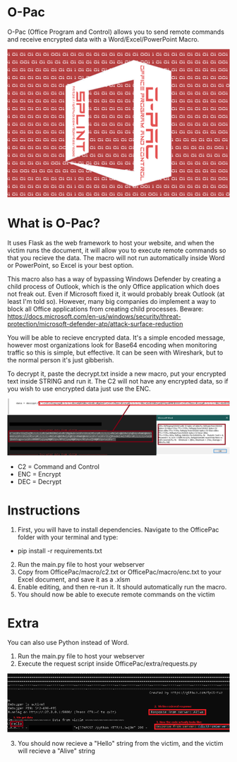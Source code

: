 
# O-Pac
O-Pac (Office Program and Control) allows you to send remote commands and receive encrypted data with a Word/Excel/PowerPoint Macro. 

![wordpac](images/o-pac.png)

# What is O-Pac?

It uses Flask as the web framework to host your website, and when the victim runs the document, it will allow you to execute remote commands so that you recieve the data. The macro will not run automatically inside Word or PowerPoint, so Excel is your best option.

This macro also has a way of bypassing Windows Defender by creating a child process of Outlook, which is the only Office application which does not freak out. Even if Microsoft fixed it, it would probably break Outlook (at least I'm told so). However, many big companies do implement a way to block all Office applications from creating child processes. Beware: https://docs.microsoft.com/en-us/windows/security/threat-protection/microsoft-defender-atp/attack-surface-reduction

You will be able to recieve encrypted data. It's a simple encoded message, however most organizations look for Base64 encoding when monitoring traffic so this is simple, but effective. It can be seen with Wireshark, but to the normal person it's just gibberish.

To decrypt it, paste the decrypt.txt inside a new macro, put your encrypted text inside STRING and run it. The C2 will not have any encrypted data, so if you wish to use encrypted data just use the ENC. 

![encrypted](images/encryption.png)

* C2 = Command and Control
* ENC = Encrypt
* DEC = Decrypt

# Instructions

1. First, you will have to install dependencies. Navigate to the OfficePac folder with your terminal and type:
- pip install -r requirements.txt
2. Run the main.py file to host your webserver
3. Copy from OfficePac/macro/c2.txt or OfficePac/macro/enc.txt to your Excel document, and save it as a .xlsm
4. Enable editing, and then re-run it. It should automatically run the macro.
5. You should now be able to execute remote commands on the victim

# Extra 
You can also use Python instead of Word. 

1. Run the main.py file to host your webserver
2. Execute the request script inside OfficePac/extra/requests.py

![alive](images/response.png)

3. You should now recieve a "Hello" string from the victim, and the victim will recieve a "Alive" string
